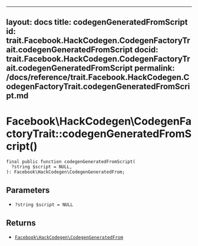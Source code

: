 
***

layout: docs
title: codegenGeneratedFromScript
id: trait.Facebook.HackCodegen.CodegenFactoryTrait.codegenGeneratedFromScript
docid: trait.Facebook.HackCodegen.CodegenFactoryTrait.codegenGeneratedFromScript
permalink: /docs/reference/trait.Facebook.HackCodegen.CodegenFactoryTrait.codegenGeneratedFromScript.md
---







# Facebook\\HackCodegen\\CodegenFactoryTrait::codegenGeneratedFromScript()




``` Hack
final public function codegenGeneratedFromScript(
  ?string $script = NULL,
): Facebook\HackCodegen\CodegenGeneratedFrom;
```




## Parameters




+ ` ?string $script = NULL `




## Returns




* [` Facebook\HackCodegen\CodegenGeneratedFrom `](<class.Facebook.HackCodegen.CodegenGeneratedFrom.md>)